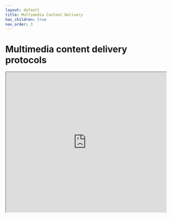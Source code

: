 ```yaml
---
layout: default
title: Multimedia Content Delivery
has_children: true
nav_order: 3
---
```


# Multimedia content delivery protocols
<iframe width="100%" height="440" src="https://drive.google.com/file/d/1lBt2d_toxfhqUAMr3YZw9Cm6-ZzsbpOM/preview"></iframe>
